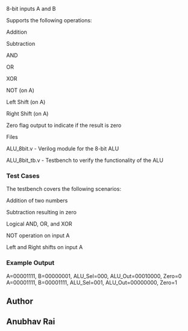 8-bit inputs A and B

Supports the following operations:

Addition

Subtraction

AND

OR

XOR

NOT (on A)

Left Shift (on A)

Right Shift (on A)

Zero flag output to indicate if the result is zero

Files

ALU_8bit.v - Verilog module for the 8-bit ALU

ALU_8bit_tb.v - Testbench to verify the functionality of the ALU



### Test Cases

The testbench covers the following scenarios:

Addition of two numbers

Subtraction resulting in zero

Logical AND, OR, and XOR

NOT operation on input A

Left and Right shifts on input A

### Example Output

A=00001111, B=00000001, ALU_Sel=000, ALU_Out=00010000, Zero=0
A=00001111, B=00001111, ALU_Sel=001, ALU_Out=00000000, Zero=1

## Author

## Anubhav Rai
